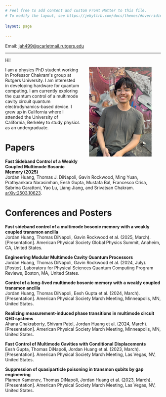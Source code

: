 ```yaml
---
# Feel free to add content and custom Front Matter to this file.
# To modify the layout, see https://jekyllrb.com/docs/themes/#overriding-theme-defaults

layout: page

---
```


Email: jah499@scarletmail.rutgers.edu

---


<img src="/files/Jordan Huang.jpg" alt="Jordan Huang" width="40%" align="right" style="padding:30px;"/>

Hi! 

I am a physics PhD student working in Professor Chakram's group at Rutgers University. I am interested in developing hardware for quantum computing. I am currently exploring the quantum control of a multimode cavity circuit quantum electrodynamics-based device. I grew up in California where I attended the University of California, Berkeley to study physics as an undergraduate. 

# Papers

<p style="font-size:14px; "><b>Fast Sideband Control of a Weakly Coupled Multimode Bosonic Memory (2025)</b> 
<br>
Jordan Huang, Thomas J. DiNapoli, Gavin Rockwood, Ming Yuan, Prathyankara Narasimhan, Eesh Gupta, Mustafa Bal, Francesco Crisa, Sabrina Garattoni, Yao Lu, Liang Jiang, and Srivatsan Chakram.
<a href="https://arxiv.org/abs/2503.10623">arXiv:2503.10623</a>.</p>

# Conferences and Posters

<p style="font-size:14px; "><b>Fast sideband control of a multimode bosonic memory with a weakly coupled transmon ancilla</b>
<br>
Jordan Huang, Thomas DiNapoli, Gavin Rockwood et al. (2025, March). [Presentation]. American Physical Society Global Physics Summit, Anaheim, CA, United States.</p>

<p style="font-size:14px; "><b>Engineering Modular Multimode Cavity Quantum Processors</b>
<br>
Jordan Huang, Thomas DiNapoli, Gavin Rockwood et al. (2024, July). [Poster]. Laboratory for Physical Sciences Quantum Computing Program Reviews, Boston, MA, United States. </p>

<p style="font-size:14px; "><b>Control of a long-lived multimode bosonic memory with a weakly coupled transmon ancilla</b>
<br>
Jordan Huang, Thomas DiNapoli, Eesh Gupta et al. (2024, March). [Presentation]. American Physical Society March Meeting, Minneapolis, MN, United States.</p>

<p style="font-size:14px; "><b>Realizing measurement-induced phase transitions in multimode circuit QED systems</b> 
<br>
Ahana Chakraborty, Shivam Patel, Jordan Huang et al. (2024, March). [Presentation]. American Physical Society March Meeting, Minneapolis, MN, United States. </p>

<p style="font-size:14px; "><b>Fast Control of Multimode Cavities with Conditional Displacements</b>
<br>
Eesh Gupta, Thomas DiNapoli, Jordan Huang et al. (2023, March). [Presentation]. American Physical Society March Meeting, Las Vegas, NV, United States.</p>

<p style="font-size:14px; "><b>Suppression of quasiparticle poisoning in transmon qubits by gap engineering</b>
<br>
Plamen Kamenov, Thomas DiNapoli, Jordan Huang et al. (2023, March). [Presentation]. American Physical Society March Meeting, Las Vegas, NV, United States.</p>
